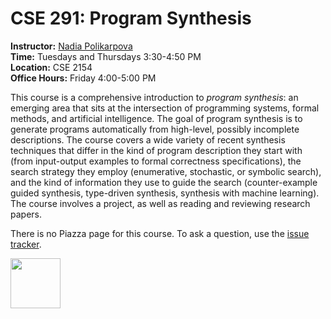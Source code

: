 # CSE 291: Program Synthesis

**Instructor:** [Nadia Polikarpova](https://cseweb.ucsd.edu/~npolikarpova/) <br/>
**Time:** Tuesdays and Thursdays 3:30-4:50 PM <br/>
**Location:** CSE 2154 <br/>
**Office Hours:** Friday 4:00-5:00 PM <br/> 

This course is a comprehensive introduction to *program synthesis*: an emerging area that sits at the intersection of programming systems, formal methods, and artificial intelligence. The goal of program synthesis is to generate programs automatically from high-level, possibly incomplete descriptions. The course covers a wide variety of recent synthesis techniques that differ in the kind of program description they start with (from input-output examples to formal correctness specifications), the search strategy they employ (enumerative, stochastic, or symbolic search), and the kind of information they use to guide the search (counter-example guided synthesis, type-driven synthesis, synthesis with machine learning). The course involves a project, as well as reading and reviewing research papers.

<!--
The course material is organized into three modules:
* **Synthesis from Examples.** This module covers tools and techniques for generating programs that behave according to a set of input-output examples. We will look at different ways to represent and explore the large space of candidate programs, such as exhaustive enumeration, stochastic search, representation-based search, and constraint solving.
* **Synthesis from Specifications.** This module explores approaches that go beyond input-output examples, requiring the synthesized program to satisfy certain properties on all inputs. We will look at techniques that support different levels of expressiveness (loop-free vs. looping/recursive programs) and provide different levels of guarantees (bounded vs. unbounded correctness). Some techniques reduce this problem to synthesis from examples, while others directly rely on a proof/type system to guide the search.
* **Applications of Synthesis.** In this module we will see how the techniques we have covered previously can help with practical tasks, such as code completion, data wrangling, and superoptimization. We will also explore applications of synthesis in other areas of computer science (databases, graphics, machine learning, and security).
-->

There is no Piazza page for this course. To ask a question, use the [issue tracker](https://github.com/nadia-polikarpova/cse291-program-synthesis/issues).

<img src="http://db.ucsd.edu/wp-content/uploads/2015/05/CSELogo_full.gif" height="80px">
